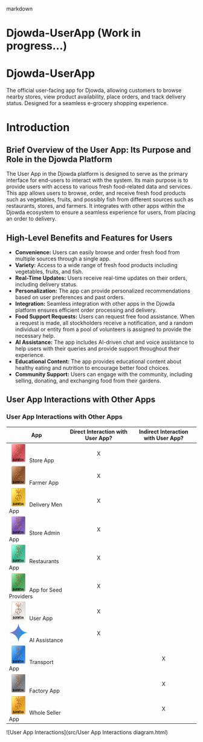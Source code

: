 markdown
# Djowda-UserApp (Work in progress...)


# Djowda-UserApp
The official user-facing app for Djowda, allowing customers to browse nearby stores, view product availability, place orders, and track delivery status. Designed for a seamless e-grocery shopping experience.

# Introduction

## Brief Overview of the User App: Its Purpose and Role in the Djowda Platform

The User App in the Djowda platform is designed to serve as the primary interface for end-users to interact with the system. Its main purpose is to provide users with access to various fresh food-related data and services. This app allows users to browse, order, and receive fresh food products such as vegetables, fruits, and possibly fish from different sources such as restaurants, stores, and farmers. It integrates with other apps within the Djowda ecosystem to ensure a seamless experience for users, from placing an order to delivery.

## High-Level Benefits and Features for Users

* **Convenience:** Users can easily browse and order fresh food from multiple sources through a single app.
* **Variety:** Access to a wide range of fresh food products including vegetables, fruits, and fish.
* **Real-Time Updates:** Users receive real-time updates on their orders, including delivery status.
* **Personalization:** The app can provide personalized recommendations based on user preferences and past orders.
* **Integration:** Seamless integration with other apps in the Djowda platform ensures efficient order processing and delivery.
* **Food Support Requests:** Users can request free food assistance. When a request is made, all stockholders receive a notification, and a random individual or entity from a pool of volunteers is assigned to provide the necessary help.
* **AI Assistance:** The app includes AI-driven chat and voice assistance to help users with their queries and provide support throughout their experience.
* **Educational Content:** The app provides educational content about healthy eating and nutrition to encourage better food choices.
* **Community Support:** Users can engage with the community, including selling, donating, and exchanging food from their gardens.

## User App Interactions with Other Apps

### User App Interactions with Other Apps

| App                  | Direct Interaction with User App? | Indirect Interaction with User App? |
|----------------------|:---------------------------------:|:-----------------------------------:|
| <img src="src/Store_App.png" alt="Store App" width="50" height="50"> Store App            | X                                 |                                     |
| <img src="src/Farmer_App.png" alt="Farmer App" width="50" height="50"> Farmer App           | X                                 |                                     |
| <img src="src/Delivery_Men_App.png" alt="Delivery Men App" width="50" height="50"> Delivery Men App     | X                                 |                                     |
| <img src="src/Store_Admin_App.png" alt="Store Admin App" width="50" height="50"> Store Admin App      | X                                 |                                     |
| <img src="src/Restaurants_App.png" alt="Restaurants App" width="50" height="50"> Restaurants App      | X                                 |                                     |
| <img src="src/App_for_Seed_Providers.png" alt="App for Seed Providers" width="50" height="50"> App for Seed Providers | X                               |                                     |
| <img src="src/User_App.png" alt="User App" width="50" height="50"> User App             | X                                 |                                     |
| <img src="src/Ai.png" alt="AI Assistance" width="50" height="50"> AI Assistance        | X                                 |                                     |
| <img src="src/Transport_App.png" alt="Transport App" width="50" height="50"> Transport App        |                                   | X                                   |
| <img src="src/Factory_App.png" alt="Factory App" width="50" height="50"> Factory App          |                                   | X                                   |
| <img src="src/Whole_Seller_App.png" alt="Whole Seller App" width="50" height="50"> Whole Seller App     |                                   | X                                   |

![User App Interactions](src/User App Interactions diagram.html)


